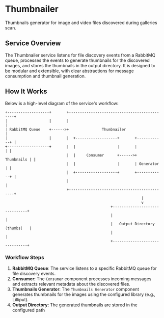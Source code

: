# Thumbnailer

Thumbnails generator for image and video files discovered during galleries scan.

## Service Overview

The Thumbnailer service listens for file discovery events from a RabbitMQ queue, processes the events to generate thumbnails for the discovered images, and stores the thumbnails in the output directory. It is designed to be modular and extensible, with clear abstractions for message consumption and thumbnail generation.

## How It Works

Below is a high-level diagram of the service's workflow:

```
+-------------------+       +---------------------------------------------+
|                   |       |                                             |
| RabbitMQ Queue    +------>+               Thumbnailer                   |
|                   |       |  +-------------------+       +------------+ |
+-------------------+       |  |                   |       |            | |
                            |  |     Consumer      +------>+ Thumbnails | |
                            |  |                   |       | Generator  | |
                            |  +-------------------+       +------------+ |
                            |                                             |
                            +---------------------------------------------+
                                                              |
                                                              v
                                                +-------------------------------+
                                                |                               |
                                                |   Output Directory (thumbs)   |
                                                |                               |
                                                +-------------------------------+
```

### Workflow Steps
1. **RabbitMQ Queue**: The service listens to a specific RabbitMQ queue for file discovery events.
2. **Consumer**: The `Consumer` component processes incoming messages and extracts relevant metadata about the discovered files.
3. **Thumbnails Generator**: The `Thumbnails Generator` component generates thumbnails for the images using the configured library (e.g., Lilliput).
4. **Output Directory**: The generated thumbnails are stored in the configured path